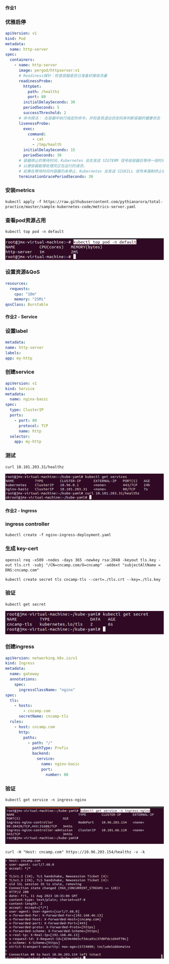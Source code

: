 #### 作业1
### 优雅启停
```yaml
apiVersion: v1
kind: Pod
metadata:
  name: http-server
spec:
  containers:
    - name: http-server
      image: pergod/httpserver:v1
      # Readiness探针：检查容器是否已准备好接收流量
      readinessProbe:
        httpGet:
          path: /healthz
          port: 80
        initialDelaySeconds: 30
        periodSeconds: 5
        successThreshold: 2
      # 命令探活： 在容器中执行指定的命令，并检查其退出状态码来判断容器的健康状态
      livenessProbe:
        exec:
          command:
            - cat
            - /tmp/health
        initialDelaySeconds: 15
        periodSeconds: 30
      # 容器停止的等待时间，Kubernetes 会在发送 SIGTERM 信号给容器后等待一段时间，
      # 以便容器能够处理完正在运行的请求。
      # 如果在等待时间内容器仍未停止，Kubernetes 会发送 SIGKILL 信号来强制终止容器。
      terminationGracePeriodSeconds: 30

```

### 安装metrics
```shell
kubectl apply -f https://raw.githubusercontent.com/pythianarora/total-practice/master/sample-kubernetes-code/metrics-server.yaml
```
### 查看pod资源占用
```shell
kubectl top pod -n default
```
![img.png](img.png)

### 设置资源&QoS

```yaml
resources:
  requests:
    cpu: "10m"
    memory: "25Mi"
qosClass: Burstable 
```

#### 作业2 - Service
### 设置label
```yaml
metadata:
name: http-server
labels:
app: my-http
```
### 创建service
```yaml
apiVersion: v1
kind: Service
metadata:
  name: nginx-basic
spec:
  type: ClusterIP
  ports:
    - port: 80
      protocol: TCP
      name: http
  selector:
    app: my-http
```
### 测试
```shell
curl 10.101.203.31/healthz
```
![img_1.png](img_1.png)

#### 作业2 - Ingress 
### ingress controller
```shell
kubectl create -f nginx-ingress-deployment.yaml
```
### 生成 key-cert
```shell
openssl req -x509 -nodes -days 365 -newkey rsa:2048 -keyout tls.key -out tls.crt -subj "/CN=cncamp.com/O=cncamp" -addext "subjectAltName = DNS:cncamp.com"
```

```生成 secret对象
kubectl create secret tls cncamp-tls --cert=./tls.crt --key=./tls.key
```
### 验证
```shell
kubectl get secret
```
![img_2.png](img_2.png)

### 创建ingress
```yaml
apiVersion: networking.k8s.io/v1
kind: Ingress
metadata:
  name: gateway
  annotations:
    spec:
      ingressClassName: "nginx"
spec:
  tls:
    - hosts:
        - cncamp.com
      secretName: cncamp-tls
  rules:
    - host: cncamp.com
      http:
        paths:
          - path: "/"
            pathType: Prefix
            backend:
              service:
                name: nginx-basic
                port:
                  number: 80
```
### 验证
```shell
kubectl get service -n ingress-nginx
```
![img_3.png](img_3.png)

```shell
curl -H "Host: cncamp.com" https://10.96.203.154/healthz -v -k
```
![img_4.png](img_4.png)